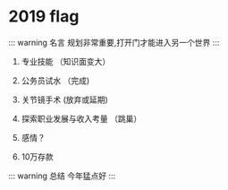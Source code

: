 # 2019 flag

::: warning 名言
规划非常重要,打开门才能进入另一个世界
:::

1. 专业技能 （知识面变大）

2. 公务员试水 （完成)

3. 关节镜手术 (放弃或延期)

4. 探索职业发展与收入考量 （跳巢）

5. 感情？ 

6. 10万存款 


::: warning 总结
今年猛点好
:::

